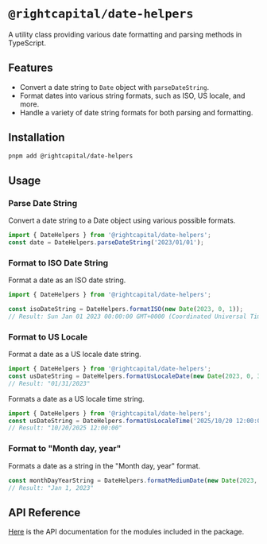 # `@rightcapital/date-helpers`

A utility class providing various date formatting and parsing methods in TypeScript.

## Features

- Convert a date string to `Date` object with `parseDateString`.
- Format dates into various string formats, such as ISO, US locale, and more.
- Handle a variety of date string formats for both parsing and formatting.

## Installation

```bash
pnpm add @rightcapital/date-helpers
```

## Usage

### Parse Date String

Convert a date string to a Date object using various possible formats.

```typescript
import { DateHelpers } from '@rightcapital/date-helpers';
const date = DateHelpers.parseDateString('2023/01/01');
```

### Format to ISO Date String

Format a date as an ISO date string.

```typescript
import { DateHelpers } from '@rightcapital/date-helpers';

const isoDateString = DateHelpers.formatISO(new Date(2023, 0, 1));
// Result: Sun Jan 01 2023 00:00:00 GMT+0000 (Coordinated Universal Time)
```

### Format to US Locale

Format a date as a US locale date string.

```typescript
import { DateHelpers } from '@rightcapital/date-helpers';
const usDateString = DateHelpers.formatUsLocaleDate(new Date(2023, 0, 31));
// Result: "01/31/2023"
```

Formats a date as a US locale time string.

```typescript
import { DateHelpers } from '@rightcapital/date-helpers';
const usDateString = DateHelpers.formatUsLocaleTime('2025/10/20 12:00:00');
// Result: "10/20/2025 12:00:00"
```

### Format to "Month day, year"

Formats a date as a string in the "Month day, year" format.

```typescript
const monthDayYearString = DateHelpers.formatMediumDate(new Date(2023, 0, 1));
// Result: "Jan 1, 2023"
```

## API Reference

[Here](/packages/date-helpers/docs/modules.md) is the API documentation for the modules included in the package.
